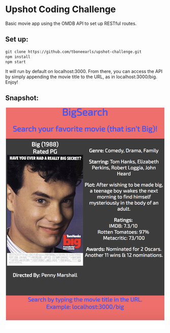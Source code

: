 # Upshot Coding Challenge 
Basic movie app using the OMDB API to set up RESTful routes.

## Set up:
~~~~
git clone https://github.com/tboneearls/upshot-challenge.git
npm install
npm start
~~~~

It will run by default on localhost:3000. From there, you can access the API by simply appending the movie title to the URL, as in localhost:3000/big. Enjoy!

## Snapshot:
![Snapshot](public/snapshot.png)